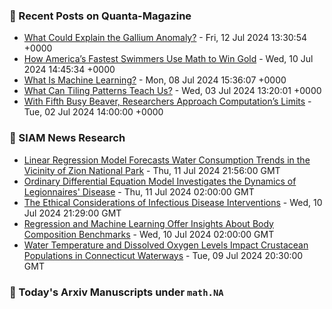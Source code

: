 ### 📝 Recent Posts on Quanta-Magazine
<!-- quanta starts -->
* <a href="https://www.quantamagazine.org/what-could-explain-the-gallium-anomaly-20240712/">What Could Explain the Gallium Anomaly?</a> - Fri, 12 Jul 2024 13:30:54 +0000
* <a href="https://www.quantamagazine.org/how-americas-fastest-swimmers-use-math-to-win-gold-20240710/">How America’s Fastest Swimmers Use Math to Win Gold</a> - Wed, 10 Jul 2024 14:45:34 +0000
* <a href="https://www.quantamagazine.org/what-is-machine-learning-20240708/">What Is Machine Learning?</a> - Mon, 08 Jul 2024 15:36:07 +0000
* <a href="https://www.quantamagazine.org/what-can-tiling-patterns-teach-us-20240703/">What Can Tiling Patterns Teach Us?</a> - Wed, 03 Jul 2024 13:20:01 +0000
* <a href="https://www.quantamagazine.org/amateur-mathematicians-find-fifth-busy-beaver-turing-machine-20240702/">With Fifth Busy Beaver, Researchers Approach Computation’s Limits</a> - Tue, 02 Jul 2024 14:00:00 +0000
<!-- quanta ends -->

### 📝 SIAM News Research
<!-- siam-news starts -->
* <a href="https://sinews.siam.org/Details-Page/linear-regression-model-forecasts-water-consumption-trends-in-the-vicinity-of-zion-national-park">Linear Regression Model Forecasts Water Consumption Trends in the Vicinity of Zion National Park</a> - Thu, 11 Jul 2024 21:56:00 GMT
* <a href="https://sinews.siam.org/Details-Page/ordinary-differential-equation-model-investigates-the-dynamics-of-legionnaires-disease">Ordinary Differential Equation Model Investigates the Dynamics of Legionnaires' Disease</a> - Thu, 11 Jul 2024 02:00:00 GMT
* <a href="https://sinews.siam.org/Details-Page/the-ethical-considerations-of-infectious-disease-interventions">The Ethical Considerations of Infectious Disease Interventions</a> - Wed, 10 Jul 2024 21:29:00 GMT
* <a href="https://sinews.siam.org/Details-Page/regression-and-machine-learning-offer-insights-about-body-composition-benchmarks">Regression and Machine Learning Offer Insights About Body Composition Benchmarks</a> - Wed, 10 Jul 2024 02:00:00 GMT
* <a href="https://sinews.siam.org/Details-Page/water-temperature-and-dissolved-oxygen-levels-impact-crustacean-populations-in-connecticut-waterways">Water Temperature and Dissolved Oxygen Levels Impact Crustacean Populations in Connecticut Waterways</a> - Tue, 09 Jul 2024 20:30:00 GMT
<!-- siam-news ends -->

### 📝 Today's Arxiv Manuscripts under ``math.NA``
<!-- arxiv-math-na starts -->

<!-- arxiv-math-na ends -->
